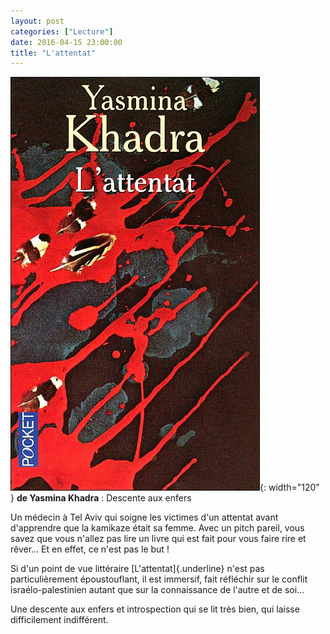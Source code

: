 ```yaml
---
layout: post
categories: ["Lecture"]
date: 2016-04-15 23:00:00
title: "L'attentat"
---
```


![couverture](/assets/images/couv_lecture/lattentat.webp){: width="120" } **de Yasmina Khadra** : Descente aux enfers

Un médecin à Tel Aviv qui soigne les victimes d'un attentat avant
d'apprendre que la kamikaze était sa femme. Avec un pitch pareil, vous
savez que vous n'allez pas lire un livre qui est fait pour vous faire
rire et rêver… Et en effet, ce n'est pas le but !

Si d'un point de vue littéraire [L'attentat]{.underline} n'est pas
particulièrement époustouflant, il est immersif, fait réfléchir sur le
conflit israélo-palestinien autant que sur la connaissance de l'autre et
de soi…

Une descente aux enfers et introspection qui se lit très bien, qui
laisse difficilement indifférent.


